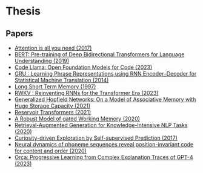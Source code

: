 # Thesis

## Papers

- [Attention is all you need (2017)](./papers/summary/Attention%20is%20all%20you%20need%20(2017).md)
- [BERT: Pre-training of Deep Bidirectional Transformers for Language Understanding (2019)](./papers/summary/BERT%3A%20Pre-training%20of%20Deep%20Bidirectional%20Transformers%20for%20Language%20Understanding%20(2019).md)
- [Code Llama: Open Foundation Models for Code (2023)](./papers/summary/Code%20Llama%3A%20Open%20Foundation%20Models%20for%20Code%20(2023).md)
- [GRU : Learning Phrase Representations using RNN Encoder–Decoder for Statistical Machine Translation (2014)](./papers/summary/GRU%20%3A%20Learning%20Phrase%20Representations%20using%20RNN%20Encoder%E2%80%93Decoder%20for%20Statistical%20Machine%20Translation%20%282014%29.md)
- [Long Short Term Memory (1997)](./papers/summary/Long%20Short%20Term%20Memory%20%281997%29.md)
- [RWKV : Reinventing RNNs for the Transformer Era (2023)](./papers/summary/RWKV%3A%20Reinventing%20RNNs%20for%20the%20Transformer%20Era%20%282023%29.md)
- [Generalized Hopfield Networks: On a Model of Associative Memory with Huge Storage Capacity (2021)](./papers/summary/Generalized%20Hopfield%20Networks:%20On%20a%20Model%20of%20Associative%20Memory%20with%20Huge%20Storage%20Capacity%20(2017).md)
- [Reservoir Transformers (2021)](./papers/summary/Reservoir%20Transformers%20(2021).md)
- [A Robust Model of gated Working Memory (2020)](./papers/summary/A%20Robust%20Model%20of%20gated%20Working%20Memory%20(2020).md)
- [Retrieval-Augmented Generation for Knowledge-Intensive NLP Tasks (2020)](./papers/summary/Retrieval-Augmented%20Generation%20for%20Knowledge-Intensive%20NLP%20Tasks%20(2021).md)
- [Curiosity-driven Exploration by Self-supervised Prediction (2017)](./papers/summary/Curiosity-driven%20Exploration%20by%20Self-supervised%20Prediction%20(2017).md)
- [Neural dynamics of phoneme sequences reveal position-invariant code for content and order (2020)](./papers/summary/Neural%20dynamics%20of%20phoneme%20sequences%20reveal%20position-invariant%20code%20for%20content%20and%20order%20(2020).md)
- [Orca: Progressive Learning from Complex Explanation Traces of GPT-4 (2023)](./papers/summary/Orca%20Progressive%20Learning%20from%20Complex%20Explanation%20Traces%20of%20GPT-4%20(2023).md)
